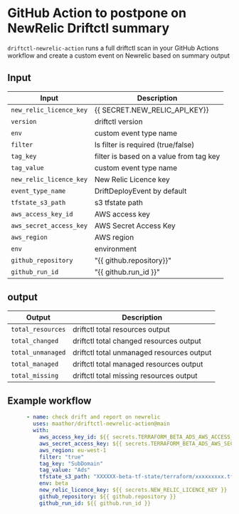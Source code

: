 # GitHub Action to postpone on NewRelic Driftctl summary

`driftctl-newrelic-action` runs a full driftctl scan in your GitHub Actions workflow and create a custom event on Newrelic based on summary output

## Input 

| Input                                             | Description                                        |
|------------------------------------------------------|-----------------------------------------------|
| `new_relic_licence_key`  | {{ SECRET.NEW_RELIC_API_KEY}}    |
| `version`   | driftctl version    |
| `env`   | custom event type name    |
| `filter`   | Is filter is required  (true/false)  |
| `tag_key`   | filter is based on a value from tag key    |
| `tag_value`   | custom event type name    |
| `new_relic_licence_key`   | New Relic Licence key    |
| `event_type_name`   | DriftDeployEvent by default    |
| `tfstate_s3_path`   | s3 tfstate path    |
| `aws_access_key_id`   | AWS access key    |
| `aws_secret_access_key`   | AWS Secret Access Key    |
| `aws_region`   | AWS region    |
| `env`   | environment    |
| `github_repository`   | "{{ github.repository}}"    |
| `github_run_id`   | "{{ github.run_id }}"    |

## output 

| Output                                             | Description                                        |
|------------------------------------------------------|-----------------------------------------------|
| `total_resources`  | driftctl total resources output    |
| `total_changed`   | driftctl total changed resources output    |
| `total_unmanaged`   | driftctl total unmanaged resources output    |
| `total_managed`   | driftctl total managed resources output  |
| `total_missing`   | driftctl total missing resources output  |

## Example workflow


```yaml
      - name: check drift and report on newrelic
        uses: maathor/driftctl-newrelic-action@main
        with:
          aws_access_key_id: ${{ secrets.TERRAFORM_BETA_ADS_AWS_ACCESS_KEY }}
          aws_secret_access_key: ${{ secrets.TERRAFORM_BETA_ADS_AWS_SECRET_ACCESS_KEY }}
          aws_region: eu-west-1
          filter: "true"
          tag_key: "SubDomain"
          tag_value: "Ads"
          tfstate_s3_path: "XXXXXX-beta-tf-state/terraform/xxxxxxxxx.tfstate"
          env: beta
          new_relic_licence_key: ${{ secrets.NEW_RELIC_LICENCE_KEY }}
          github_repository: ${{ github.repository }}
          github_run_id: ${{ github.run_id }}

```